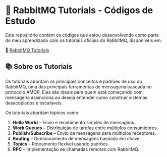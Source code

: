 # 🐰 RabbitMQ Tutorials - Códigos de Estudo

Este repositório contém os códigos que estou desenvolvendo como parte do meu aprendizado com os tutoriais oficiais do RabbitMQ, disponíveis em:

🔗 [RabbitMQ Tutorials](https://www.rabbitmq.com/tutorials)

## 📚 Sobre os Tutoriais

Os tutoriais abordam os principais conceitos e padrões de uso do RabbitMQ, uma das principais ferramentas de mensageria baseada no protocolo AMQP. Eles são ideais para quem está começando com mensageria assíncrona ou deseja entender como construir sistemas desacoplados e escaláveis.

Os tutoriais abordam tópicos como:

1. **Hello World** – Envio e recebimento simples de mensagens.
2. **Work Queues** – Distribuição de tarefas entre múltiplos consumidores.
3. **Publish/Subscribe** – Envio de mensagens para múltiplos receptores.
4. **Routing** – Direcionamento de mensagens baseado em chave.
5. **Topics** – Roteamento flexível usando padrões.
6. **RPC** – Implementação de chamadas remotas com RabbitMQ.
